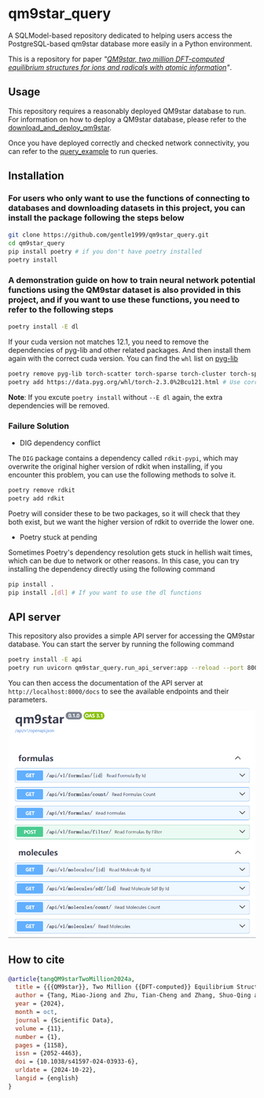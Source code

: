 <!--
 * @Author: TMJ
 * @Date: 2024-04-29 09:59:49
 * @LastEditors: TMJ
 * @LastEditTime: 2025-02-02 23:04:51
 * @Description: 请填写简介
-->
# qm9star_query

A SQLModel-based repository dedicated to helping users access the PostgreSQL-based qm9star database more easily in a Python environment.

This is a repository for paper *"[QM9star, two million DFT-computed equilibrium structures for ions and radicals with atomic information](https://www.nature.com/articles/s41597-024-03933-6)"*.

## Usage

This repository requires a reasonably deployed QM9star database to run. For information on how to deploy a QM9star database, please refer to the [download_and_deploy_qm9star](tutorial/1-download_and_deploy_qm9star.md).

Once you have deployed correctly and checked network connectivity, you can refer to the [query_example](tutorial/2-query_example.ipynb) to run queries.

## Installation

### For users who only want to use the functions of connecting to databases and downloading datasets in this project, you can install the package following the steps below

```bash
git clone https://github.com/gentle1999/qm9star_query.git
cd qm9star_query
pip install poetry # if you don't have poetry installed
poetry install
```

### A demonstration guide on how to train neural network potential functions using the QM9star dataset is also provided in this project, and if you want to use these functions, you need to refer to the following steps

```bash
poetry install -E dl
```

If your cuda version not matches 12.1, you need to remove the dependencies of pyg-lib and other related packages. And then install them again with the correct cuda version. You can find the `whl` list on [pyg-lib](https://data.pyg.org/whl/index.html)

```bash
poetry remove pyg-lib torch-scatter torch-sparse torch-cluster torch-spline-conv torch-geometric
poetry add https://data.pyg.org/whl/torch-2.3.0%2Bcu121.html # Use correct cuda version
```

**Note**: If you excute `poetry install` without `--E dl` again, the extra dependencies will be removed.

### Failure Solution

- DIG dependency conflict
  
The `DIG` package contains a dependency called `rdkit-pypi`, which may overwrite the original higher version of rdkit when installing, if you encounter this problem, you can use the following methods to solve it.

```bash
poetry remove rdkit
poetry add rdkit
```

Poetry will consider these to be two packages, so it will check that they both exist, but we want the higher version of rdkit to override the lower one.

- Poetry stuck at pending

Sometimes Poetry's dependency resolution gets stuck in hellish wait times, which can be due to network or other reasons. In this case, you can try installing the dependency directly using the following command

```bash
pip install .
pip install .[dl] # If you want to use the dl functions
```

## API server

This repository also provides a simple API server for accessing the QM9star database. You can start the server by running the following command

```bash
poetry install -E api
poetry run uvicorn qm9star_query.run_api_server:app --reload --port 8000 --host 0.0.0.0 # Change the port and host as needed
```

You can then access the documentation of the API server at `http://localhost:8000/docs` to see the available endpoints and their parameters.

![API server documentation](image/README/api_doc.png)

## How to cite

```bibtex
@article{tangQM9starTwoMillion2024a,
  title = {{{QM9star}}, Two Million {{DFT-computed}} Equilibrium Structures for Ions and Radicals with Atomic Information},
  author = {Tang, Miao-Jiong and Zhu, Tian-Cheng and Zhang, Shuo-Qing and Hong, Xin},
  year = {2024},
  month = oct,
  journal = {Scientific Data},
  volume = {11},
  number = {1},
  pages = {1158},
  issn = {2052-4463},
  doi = {10.1038/s41597-024-03933-6},
  urldate = {2024-10-22},
  langid = {english}
}
```
